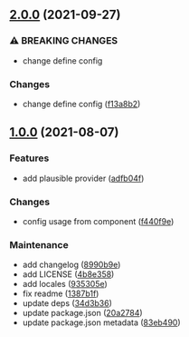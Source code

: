 ## [2.0.0](https://github.com/collective/volto-plausible/compare/v1.0.0...v2.0.0) (2021-09-27)


### ⚠ BREAKING CHANGES

* change define config

### Changes

* change define config ([f13a8b2](https://github.com/collective/volto-plausible/commit/f13a8b21ec346ea28001ca40f8b95fe0112eeaee))

## [1.0.0](https://github.com/collective/volto-plausible/compare/v0.1.0...v1.0.0) (2021-08-07)


### Features

* add plausible provider ([adfb04f](https://github.com/collective/volto-plausible/commit/adfb04f6d60f398e9dbdc95ba42e6427027a20b2))


### Changes

* config usage from component ([f440f9e](https://github.com/collective/volto-plausible/commit/f440f9e7c6ed5cb4a26004c203d685a9617df979))


### Maintenance

* add changelog ([8990b9e](https://github.com/collective/volto-plausible/commit/8990b9e12c890acbdddc216615d6a99f9acfd020))
* add LICENSE ([4b8e358](https://github.com/collective/volto-plausible/commit/4b8e358ce6d46b33750e46e2aa9141a39c9789cc))
* add locales ([935305e](https://github.com/collective/volto-plausible/commit/935305e70f130624beb4c2a0fd0e766ff94f619d))
* fix readme ([1387b1f](https://github.com/collective/volto-plausible/commit/1387b1f0eb5c21eda9b6f8f53500005c1230dbca))
* update deps ([34d3b36](https://github.com/collective/volto-plausible/commit/34d3b36ed93dd57cb69f6c8a75be429a01441d0c))
* update package.json ([20a2784](https://github.com/collective/volto-plausible/commit/20a278482998f78631d16fefb14183c0a194a192))
* update package.json metadata ([83eb490](https://github.com/collective/volto-plausible/commit/83eb490a6ce6d17555d78b95e4d32155f365fac2))

